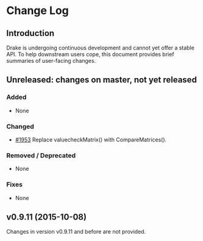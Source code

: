 [//]: # "This is how you write comments in markdown."

Change Log
==========

Introduction
------------

Drake is undergoing continuous development and cannot yet offer a
stable API.  To help downstream users cope, this document provides
brief summaries of user-facing changes.

Unreleased: changes on master, not yet released
-----------------------------------------------

[//]: # "New functionality or APIs."
### Added

 - None

[//]: # "Altered functionality or APIs."
### Changed

 - [#1953][] Replace valuecheckMatrix() with CompareMatrices().

[//]: # "Lost functionality or APIs."
### Removed / Deprecated

 - None

[//]: # "Smaller bug fixes.  No API changes."
### Fixes

 - None

v0.9.11 (2015-10-08)
--------------------

Changes in version v0.9.11 and before are not provided.

<!--- The following link definition list is generated by PimpMyChangelog --->
[#1953]: https://github.com/RobotLocomotion/drake/issues/1953

